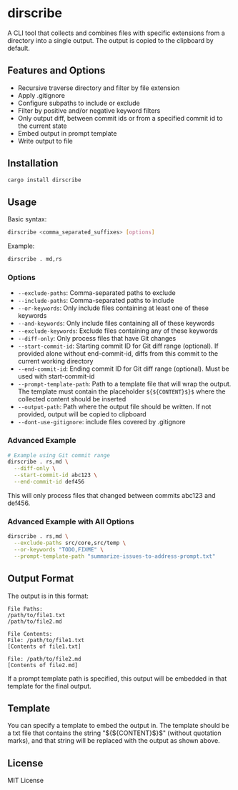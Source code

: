 # dirscribe

A CLI tool that collects and combines files with specific extensions from a directory into a single output. The output is copied to the clipboard by default.

## Features and Options

- Recursive traverse directory and filter by file extension
- Apply .gitignore 
- Configure subpaths to include or exclude
- Filter by positive and/or negative keyword filters
- Only output diff, between commit ids or from a specified commit id to the current state
- Embed output in prompt template
- Write output to file

## Installation

```bash
cargo install dirscribe
```

## Usage

Basic syntax:
```bash
dirscribe <comma_separated_suffixes> [options]
```

Example:
```bash
dirscribe . md,rs
```

### Options

- `--exclude-paths`: Comma-separated paths to exclude
- `--include-paths`: Comma-separated paths to include
- `--or-keywords`: Only include files containing at least one of these keywords
- `--and-keywords`: Only include files containing all of these keywords
- `--exclude-keywords`: Exclude files containing any of these keywords
- `--diff-only`: Only process files that have Git changes
- `--start-commit-id`: Starting commit ID for Git diff range (optional). If provided alone without end-commit-id, diffs from this commit to the current working directory
- `--end-commit-id`: Ending commit ID for Git diff range (optional). Must be used with start-commit-id
- `--prompt-template-path`: Path to a template file that will wrap the output. The template must contain the placeholder `${${CONTENT}$}$` where the collected content should be inserted
- `--output-path`: Path where the output file should be written. If not provided, output will be copied to clipboard
- `--dont-use-gitignore`: include files covered by .gitignore

### Advanced Example

```bash
# Example using Git commit range
dirscribe . rs,md \
  --diff-only \
  --start-commit-id abc123 \
  --end-commit-id def456
```

This will only process files that changed between commits abc123 and def456.

### Advanced Example with All Options

```bash
dirscribe . rs,md \
  --exclude-paths src/core,src/temp \
  --or-keywords "TODO,FIXME" \
  --prompt-template-path "summarize-issues-to-address-prompt.txt"
```

## Output Format

The output is in this format:

```
File Paths:
/path/to/file1.txt
/path/to/file2.md

File Contents:
File: /path/to/file1.txt
[Contents of file1.txt]

File: /path/to/file2.md
[Contents of file2.md]
```

If a prompt template path is specified, this output will be embedded in that template for the final output.

## Template

You can specify a template to embed the output in. The template should be a txt file that contains the string "${${CONTENT}$}$" (without quotation marks), and that string will be replaced with the output as shown above.

## License

MIT License

